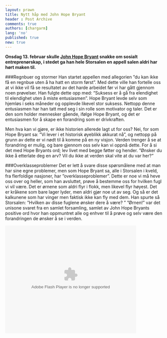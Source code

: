 ```yaml
---
layout: prawn
title: Nytt håp med John Hope Bryant
header : Post Archive
comments: true
authors: [chargarm]
lang: 'no'
published: true
new: true
---
```


**Onsdag 13. februar skulle [John Hope Bryant](http://en.wikipedia.org/wiki/John_Hope_Bryant) snakke om sosialt entreprenørskap, i stedet ga han hele Storsalen en appell salen aldri har hørt maken til.**
<br>

###Regnbuer og stormer
Han startet appellen med allegorien ”du kan ikke få en regnbue uten å ha hatt en storm først”. Med dette ville han fortelle oss at vi ikke vil få se resultatet av det harde arbeidet før vi har gått gjennom noen prøvelser. Han fulgte dette opp med: “Suksess er å gå fra elendighet til elendighet uten å miste entusiasmen”. Hope Bryant levde selv som hjemløs i seks måneder og opplevde likevel stor suksess. Nettopp denne entusiasmen har han tatt med seg i sin rolle som motivator og taler. Det er den som holder mennesker gående, ifølge Hope Bryant, og det er entusiasmen for å skape en forandring som er drivkraften. 
<br>

Men hva kan vi gjøre, er ikke historien allerede lagt ut for oss? Nei, for som Hope Bryant sa: ”Vi lever i et historisk øyeblikk akkurat nå”, og nettopp på grunn av dette er vi nødt til å komme på en ny visjon. Verden trenger å se at forandring er mulig, og bare gjennom oss selv kan vi oppnå dette. For å si det med Hope Bryants ord; lev livet med begge føtter og hender. ”Ønsker du ikke å etterlate deg en arv? Vil du ikke at verden skal vite at du var her?” 
<br>

###Overklasseproblemer
Det er lett å svare disse spørsmålene med at man har sine egne problemer, men som Hope Bryant sa, alle i Storsalen i kveld, fra flerfoldige nasjoner, har ”overklasseproblemer”. Dette er noe vi må heve oss over og heller, som han avsluttet, prøve å bestemme oss for hvilken fugl vi vil være. Det er ørnene som aldri flyr i flokk, men likevel flyr høyest. Det er kråkene som bare lager lyder, men aldri gjør noe ut av seg. Og så er det kalkunene som har vinger men faktisk ikke kan fly med dem. Han spurte så Storsalen: ”Hvilken av disse fuglene ønsker dere å være? ” ”Ørnen!” var det unisone svaret fra en samlet forsamling, samlet av John Hope Bryants positive ord hvor han oppmuntret alle og enhver til å prøve og selv være den forandringen de ønsker å se i verden.  

<embed
width="420" height="345"
src="http://vimeo.com/59691805"
type="application/x-shockwave-flash">
</embed>